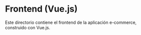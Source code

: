 # Frontend (Vue.js)

Este directorio contiene el frontend de la aplicación e-commerce, construido con Vue.js.
